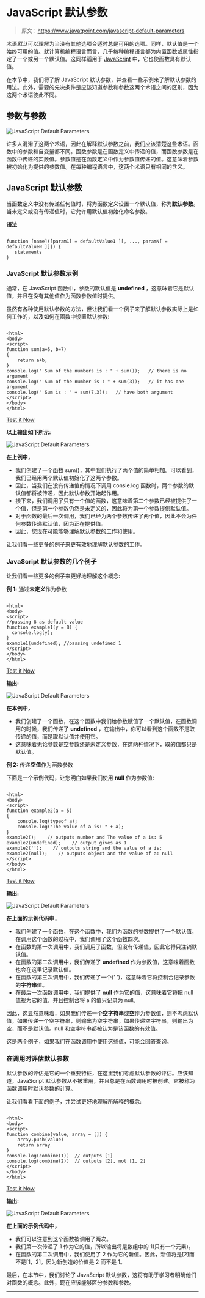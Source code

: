 # JavaScript 默认参数

> 原文：<https://www.javatpoint.com/javascript-default-parameters>

术语*默认*可以理解为当没有其他选项合适时总是可用的选项。同样，默认值是一个始终可用的值。就计算机编程语言而言，几乎每种编程语言都为内置函数或属性指定了一个或另一个默认值。这同样适用于 [JavaScript](https://www.javatpoint.com/javascript-tutorial) 中，它也使函数具有默认值。

在本节中，我们将了解 JavaScript 默认参数，并查看一些示例来了解默认参数的用法。此外，需要的先决条件是应该知道参数和参数这两个术语之间的区别，因为这两个术语彼此不同。

## 参数与参数

![JavaScript Default Parameters](img/3da2f97dee61304f19e8914cceb85cb4.png)

许多人混淆了这两个术语，因此在解释默认参数之前，我们应该清楚这些术语。函数中的参数和自变量都不同。函数参数是在函数定义中传递的值，而函数参数是在函数中传递的实数值。参数值是在函数定义中作为参数值传递的值。这意味着参数被初始化为提供的参数值。在每种编程语言中，这两个术语只有相同的含义。

## JavaScript 默认参数

当函数定义中没有传递任何值时，将为函数定义设置一个默认值，称为**默认参数**。当未定义或没有传递值时，它允许用默认值初始化命名参数。

**语法**

```

function [name]([param1[ = defaultValue1 ][, ..., paramN[ = defaultValueN ]]]) {
   statements
}

```

### JavaScript 默认参数示例

通常，在 JavaScript 函数中，参数的默认值是 **undefined** ，这意味着它是默认值，并且在没有其他值作为函数参数值时提供。

虽然有各种使用默认参数的方法，但让我们看一个例子来了解默认参数实际上是如何工作的，以及如何在函数中设置默认参数:

```

<html>
<body>
<script>
function sum(a=5, b=7)
{
	return a+b;
}
console.log(" Sum of the numbers is : " + sum());   // there is no argument
console.log(" Sum of the number is : " + sum(3));   // it has one argument
console.log(" Sum is : " + sum(7,3));   // have both argument
</script>
</body>
</html>

```

[Test it Now](https://www.javatpoint.com/oprweb/test.jsp?filename=javascript-default-parameters1)

**以上输出如下所示:**

![JavaScript Default Parameters](img/96a9fdad2097ae1c427304bad4a1c329.png)

**在上例中，**

*   我们创建了一个函数 sum()，其中我们执行了两个值的简单相加。可以看到，我们已经用两个默认值初始化了这两个参数。
*   因此，当我们在没有传递值的情况下调用 consle.log 函数时，两个参数的默认值都将被传递，因此默认参数开始起作用。
*   接下来，我们调用了只有一个值的函数，这意味着第二个参数已经被提供了一个值，但是第一个参数仍然是未定义的，因此将为第一个参数提供默认值。
*   对于函数的最后一次调用，我们已经为两个参数传递了两个值，因此不会为任何参数传递默认值，因为正在提供值。
*   因此，您现在可能能够理解默认参数的工作和使用。

让我们看一些更多的例子来更有效地理解默认参数的工作。

### JavaScript 默认参数的几个例子

让我们看一些更多的例子来更好地理解这个概念:

**例 1:** 通过**未定义**作为参数

```

<html>
<body>
<script>
//passing 8 as default value
function example1(y = 8) {
  console.log(y);
}
example1(undefined); //passing undefined 1
</script>
</body>
</html>

```

[Test it Now](https://www.javatpoint.com/oprweb/test.jsp?filename=javascript-default-parameters2)

**输出:**

![JavaScript Default Parameters](img/3a1d7988e6f2ac4216cab8e145ce1918.png)

**在本例中，**

*   我们创建了一个函数，在这个函数中我们给参数赋值了一个默认值，在函数调用的时候，我们传递了 **undefined** ，在输出中，你可以看到这个函数不是取传递的值，而是取默认值并使用它。
*   这意味着无论参数是空参数还是未定义参数，在这两种情况下，取的值都只是默认值。

**例 2:** 传递**空值**作为函数参数

下面是一个示例代码，让您明白如果我们使用 **null** 作为参数值:

```

<html>
<body>
<script>
function example2(a = 5)
{
    console.log(typeof a);
    console.log("The value of a is: " + a);
}
example2();    // outputs number and The value of a is: 5
example2(undefined);    // output gives as 1
example2('');    // outputs string and the value of a is: 
example2(null);    // outputs object and the value of a: null
</script>
</body>
</html>

```

[Test it Now](https://www.javatpoint.com/oprweb/test.jsp?filename=javascript-default-parameters3)

**输出:**

![JavaScript Default Parameters](img/b3eaae921c77765850a88a3d9257a763.png)

**在上面的示例代码中，**

*   我们创建了一个函数，在这个函数中，我们为函数的参数提供了一个默认值，在调用这个函数的过程中，我们调用了这个函数四次。
*   在函数的第一次调用中，我们调用了函数，但没有传递值，因此它将只注销默认值。
*   在函数的第二次调用中，我们传递了 **undefined** 作为参数值，这意味着函数也会在这里记录默认值。
*   在函数的第三次调用中，我们传递了一个(' ')，这意味着它将控制台记录参数的**字符串**值。
*   在最后一次函数调用中，我们提供了 **null** 作为它的值，这意味着它将把 null 值视为它的值，并且控制台将 a 的值只记录为 null。

因此，这显然意味着，如果我们传递一个**空字符串**或**空**作为参数值，则不考虑默认值，如果传递一个空字符串，则输出为空字符串，如果传递空字符串，则输出为空，而不是默认值。null 和空字符串都被认为是该函数的有效值。

这是两个例子，如果我们在函数调用中使用这些值，可能会回答查询。

### 在调用时评估默认参数

默认参数的评估是它的一个重要特征，在这里我们考虑默认参数的评估。应该知道，JavaScript 默认参数从不被重用，并且总是在函数调用时被创建。它被称为函数调用时默认参数的计算。

让我们看看下面的例子，并尝试更好地理解所解释的概念:

```

<html>
<body>
<script>
function combine(value, array = []) {
    array.push(value)
    return array
}
console.log(combine(1))  // outputs [1]
console.log(combine(2))  // outputs [2], not [1, 2]
</script>
</body>
</html>

```

[Test it Now](https://www.javatpoint.com/oprweb/test.jsp?filename=javascript-default-parameters4)

**输出:**

![JavaScript Default Parameters](img/e157a9a4879c4469828f3a3f6bb42c41.png)

**在上面的示例代码中，**

*   我们可以注意到这个函数被调用了两次。
*   我们第一次传递了 1 作为它的值，所以输出将是数组中的 1(只有一个元素)。
*   在函数的第二次调用中，我们使用了 2 作为它的新值。因此，新值将是[2]而不是[1，2]。因为新创造的价值是 2 而不是 1。

最后，在本节中，我们讨论了 JavaScript 默认参数，这将有助于学习者明确他们对函数的概念。此外，现在应该能够区分参数和参数。

* * *